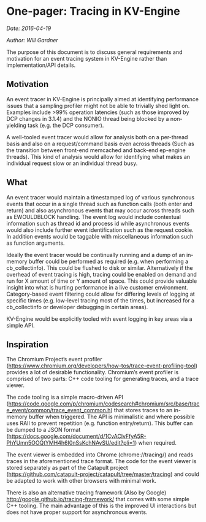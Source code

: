 # One-pager: Tracing in KV-Engine
*Date: 2016-04-19*

*Author: Will Gardner*

The purpose of this document is to discuss general requirements and motivation
for an event tracing system in KV-Engine rather than implementation/API details.

## Motivation
An event tracer in KV-Engine is principally aimed at identifying performance
issues that a sampling profiler might not be able to trivially shed light on.
Examples include >99% operation latencies (such as those improved by DCP changes
in 3.1.4) and the NONIO thread being blocked by a non-yielding task (e.g. the
DCP consumer).

A well-tooled event tracer would allow for analysis both on a per-thread basis
and also on a request/command basis even across threads (Such as the transition
between front-end memcached and back-end ep-engine threads). This kind of
analysis would allow for identifying what makes an individual request slow or an
individual thread busy.

## What
An event tracer would maintain a timestamped log of various synchronous events
that occur in a single thread such as function calls (both enter and return) and
also asynchronous events that may occur across threads such as EWOULDBLOCK
handling. The event log would include contextual information such as thread id
and process id while asynchronous events would also include further event
identification such as the request cookie. In addition events would be taggable
with miscellaneous information such as function arguments.

Ideally the event tracer would be continually running and a dump of an in-memory
buffer could be performed as required (e.g. when performing a cb_collectinfo).
This could be flushed to disk or similar. Alternatively if the overhead of event
tracing is high, tracing could be enabled on demand and run for X amount of time
or Y amount of space. This could provide valuable insight into what is hurting
performance in a live customer environment. Category-based event filtering could
allow for differing levels of logging at specific times (e.g. low-level tracing
most of the times, but increased for a cb_collectinfo or developer debugging in
certain areas).

KV-Engine would be explicitly tooled with event logging in key areas via a
simple API.

## Inspiration
The Chromium Project’s event profiler
(https://www.chromium.org/developers/how-tos/trace-event-profiling-tool)
provides a lot of desirable functionality. Chromium’s event profiler is
comprised of two parts: C++ code tooling for generating traces, and a trace
viewer.

The code tooling is a simple macro-driven API
(https://code.google.com/p/chromium/codesearch#chromium/src/base/trace_event/common/trace_event_common.h)
that stores traces to an in-memory buffer when triggered. The API is
minimalistic and where possible uses RAII to prevent repetition (e.g. function
entry/return). This buffer can be dumped to a JSON format
(https://docs.google.com/document/d/1CvAClvFfyA5R-PhYUmn5OOQtYMH4h6I0nSsKchNAySU/edit?pli=1)
when required.

The event viewer is embedded into Chrome (chrome://tracing/) and reads traces in
the aforementioned trace format. The code for the event viewer is stored
separately as part of the Catapult project
(https://github.com/catapult-project/catapult/tree/master/tracing) and could be
adapted to work with other browsers with minimal work.

There is also an alternative tracing framework (Also by Google)
http://google.github.io/tracing-framework/ that comes with some simple C++
tooling. The main advantage of this is the improved UI interactions but does
not have proper support for asynchronous events.
